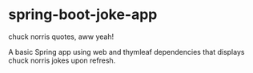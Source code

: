# spring-boot-joke-app
chuck norris quotes, aww yeah!

A basic Spring app using web and thymleaf dependencies that displays chuck norris jokes upon refresh.

